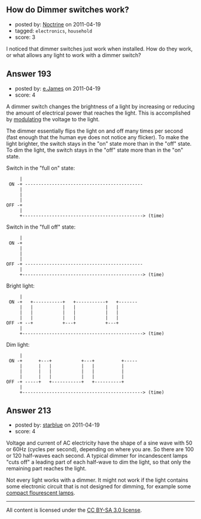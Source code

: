 ## How do Dimmer switches work?

- posted by: [Noctrine](https://stackexchange.com/users/-1/50-noctrine) on 2011-04-19
- tagged: `electronics`, `household`
- score: 3

I noticed that dimmer switches just work when installed. How do they work, or what allows any light to work with a dimmer switch?


## Answer 193

- posted by: [e.James](https://stackexchange.com/users/-1/54-e-james) on 2011-04-19
- score: 4

<p>A dimmer switch changes the brightness of a light by increasing or reducing the amount of electrical power that reaches the light. This is accomplished by <a href="http://en.wikipedia.org/wiki/Modulation" rel="nofollow">modulating</a> the voltage to the light.</p>

<p>The dimmer essentially flips the light on and off many times per second (fast enough that the human eye does not notice any flicker). To make the light brighter, the switch stays in the "on" state more than in the "off" state. To dim the light, the switch stays in the "off" state more than in the "on" state.</p>

<p>Switch in the "full on" state:</p>

<pre><code>     |
 ON -+ --------------------------------------------
     |
     |
     | 
OFF -+
     |
     +---------------------------------------------&gt; (time)
</code></pre>

<p>Switch in the "full off" state:</p>

<pre><code>     |
 ON -+
     |
     |
     | 
OFF -+ --------------------------------------------
     |
     +---------------------------------------------&gt; (time)
</code></pre>

<p>Bright light:</p>

<pre><code>     |
 ON -+   +-----------+   +-----------+   +-------
     |   |           |   |           |   |
     |   |           |   |           |   |
     |   |           |   |           |   |
OFF -+ --+           +---+           +---+
     |
     +---------------------------------------------&gt; (time)
</code></pre>

<p>Dim light:</p>

<pre><code>     |
 ON -+      +---+           +---+          +-----
     |      |   |           |   |          |
     |      |   |           |   |          |
     |      |   |           |   |          |
OFF -+ -----+   +-----------+   +----------+
     |
     +---------------------------------------------&gt; (time)
</code></pre>



## Answer 213

- posted by: [starblue](https://stackexchange.com/users/-1/107-starblue) on 2011-04-19
- score: 4

Voltage and current of AC electricity have the shape of a sine wave with 50 or 60Hz (cycles per second), depending on where you are. So there are 100 or 120 half-waves each second. A typical dimmer for incandescent lamps "cuts off" a leading part of each half-wave to dim the light, so that only the remaining part reaches the light.

Not every light works with a dimmer. It might not work if the light contains some electronic circuit that is not designed for dimming, for example some <a href="http://en.wikipedia.org/wiki/Compact_fluorescent_lamp#Design_and_application_issues">compact flourescent lamps</a>.





---

All content is licensed under the [CC BY-SA 3.0 license](https://creativecommons.org/licenses/by-sa/3.0/).
